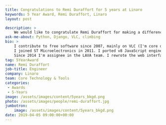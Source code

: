 ```yaml
---
title: Congratulations to Remi Duraffort for 5 years at Linaro
keywords: 5 Year Award, Remi Duraffort, Linaro
layout: post

description: >
    We would like to congratulate Remi Duraffort for making a difference in open source at Linaro for 5 years.
ask-me-about: Python, Django, VLC, climbing
bio: >
    I contribute to free software since 2007, mainly on VLC (I'm core developer since 2008) and other project like PRoot or Debian (maintaining some packages).
    I joined ST Microelectronics in 2011. I ported v8 JavaScript engine on SH4 processors (which mean rewritting the code generator from scratch).
    Since 2014 I'm assignee in the LAVA team. I rewrote the web interface, designed the new master-slave protocol, ...
tag: 5YearAward
name: Remi Duraffort
job-title: Engineer
company: Linaro
team: Core Technology & Tools
categories:
 - Awards
 - 5-Years
image: /assets/images/content/5years_bkgd.png
photo: /assets/images/people/remi-duraffort.jpg
jumbotron:
    image: /assets/images/content/5years_bkgd.png
date: 2019-04-05 09:00:00+00:00
---
```

